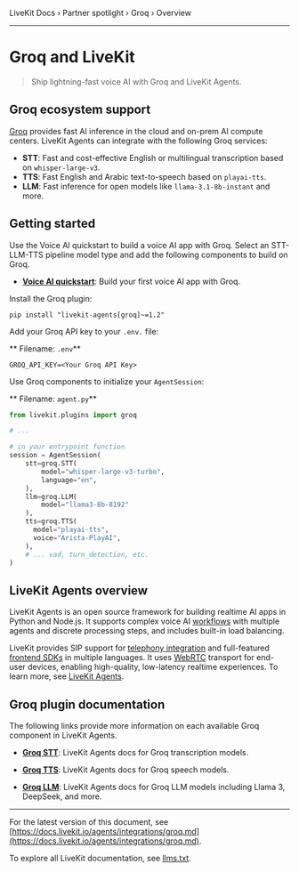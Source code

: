 LiveKit Docs › Partner spotlight › Groq › Overview

---

# Groq and LiveKit

> Ship lightning-fast voice AI with Groq and LiveKit Agents.

## Groq ecosystem support

[Groq](https://groq.com/) provides fast AI inference in the cloud and on-prem AI compute centers. LiveKit Agents can integrate with the following Groq services:

- **STT**: Fast and cost-effective English or multilingual transcription based on `whisper-large-v3`.
- **TTS**: Fast English and Arabic text-to-speech based on `playai-tts`.
- **LLM**: Fast inference for open models like `llama-3.1-8b-instant` and more.

## Getting started

Use the Voice AI quickstart to build a voice AI app with Groq. Select an STT-LLM-TTS pipeline model type and add the following components to build on Groq.

- **[Voice AI quickstart](https://docs.livekit.io/agents/start/voice-ai.md)**: Build your first voice AI app with Groq.

Install the Groq plugin:

```shell
pip install "livekit-agents[groq]~=1.2"

```

Add your Groq API key to your `.env.` file:

** Filename: `.env`**

```shell
GROQ_API_KEY=<Your Groq API Key>

```

Use Groq components to initialize your `AgentSession`:

** Filename: `agent.py`**

```python
from livekit.plugins import groq

# ...

# in your entrypoint function
session = AgentSession(
    stt=groq.STT(
        model="whisper-large-v3-turbo",
        language="en",
    ),
    llm=groq.LLM(
        model="llama3-8b-8192"
    ),
    tts=groq.TTS(
      model="playai-tts",
      voice="Arista-PlayAI",
    ),
    # ... vad, turn_detection, etc.
)

```

## LiveKit Agents overview

LiveKit Agents is an open source framework for building realtime AI apps in Python and Node.js. It supports complex voice AI [workflows](https://docs.livekit.io/agents/build/workflows.md) with multiple agents and discrete processing steps, and includes built-in load balancing.

LiveKit provides SIP support for [telephony integration](https://docs.livekit.io/agents/start/telephony.md) and full-featured [frontend SDKs](https://docs.livekit.io/agents/start/frontend.md) in multiple languages. It uses [WebRTC](https://docs.livekit.io/home/get-started/intro-to-livekit.md#what-is-webrtc) transport for end-user devices, enabling high-quality, low-latency realtime experiences. To learn more, see [LiveKit Agents](https://docs.livekit.io/agents.md).

## Groq plugin documentation

The following links provide more information on each available Groq component in LiveKit Agents.

- **[Groq STT](https://docs.livekit.io/agents/integrations/stt/groq.md)**: LiveKit Agents docs for Groq transcription models.

- **[Groq TTS](https://docs.livekit.io/agents/integrations/tts/groq.md)**: LiveKit Agents docs for Groq speech models.

- **[Groq LLM](https://docs.livekit.io/agents/integrations/llm/groq.md)**: LiveKit Agents docs for Groq LLM models including Llama 3, DeepSeek, and more.

---


For the latest version of this document, see [https://docs.livekit.io/agents/integrations/groq.md](https://docs.livekit.io/agents/integrations/groq.md).

To explore all LiveKit documentation, see [llms.txt](https://docs.livekit.io/llms.txt).